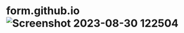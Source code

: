 # form.github.io![Screenshot 2023-08-30 122504](https://github.com/aniket-wankhade0101/form.github.io/assets/141629748/a352337e-9a8e-40e2-9ba5-adc2e11a2ce0)
